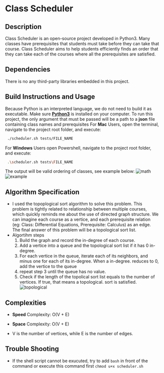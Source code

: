 # Class Scheduler

## Description
Class Scheduler is an open-source project developed in Python3.  Many classes have prerequisites that students must take 
before they can take that course. Class Scheduler aims to help students efficiently finds an order that they can take each of
the courses where all the prerequisites are satisfied.

## Dependencies

There is no any third-party libraries embedded in this project. 

## Build Instructions and Usage

Because Python is an interpreted language, we do not need to build it as executable. Make sure **[Python3](https://www.python.org/downloads/)** is installed on your computer. To run this project, the only argument that must be passed will be a path to a **json** file containing class names and prerequisites
For **Mac** Users, open the terminal, navigate to the project root folder, and execute:
```sh
 ./scheduler.sh tests/FILE_NAME
 ```
For **Windows** Users open Powershell, navigate to the project root folder, and execute: 
```sh
 .\scheduler.sh tests\FILE_NAME
 ```
 The output will be valid ordering of classes, see example below: 
 ![math](./img/math.png)
 ![example](./img/example.png)

## Algorithm Specification
* I used the topoplogical sort algorithm to solve this problem. This problem is tightly related to relationship between 
multiple courses, which quickly reminds me about the use of directed graph structure. We can imagine each course 
as a vertice, and each prerequisite relation (eg: Class: Differential Equations, Prerequisite: Calculus) as 
an edge. The final answer of 
this problem will be a topological sort list. 
* Algortihm steps
    1. Build the graph and record the in-degree of each course.
    2. Add a vertice into a queue and the topological sort list if it has 0 in-degree.
    3. For each vertice in the queue, iterate each of its neighbors, and minus one for each of its in-degree. When a in-degree.
    reduces to 0, add the vertice to the queue
    4. repeat step 3 until the queue has no value.
    5. Check if the length of the topolical sort list equals to the number of vertices. If true, that means a topological.
    sort is satisfied.
![topological](./img/topological.jpeg)

## Complexities
 * **Speed** Complexity: O(V + E)

* **Space** Complexity: O(V + E)
* V is the number of vertices, while E is the number of edges.


## Trouble Shooting
 * If the shell script cannot be exucuted, try to add ```bash``` in front of the command or execute this command first ```chmod u+x scheduler.sh```

